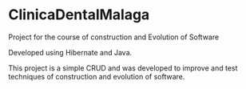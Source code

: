 # ClinicaDentalMalaga
Project for the course of construction and Evolution of Software

Developed using Hibernate and Java.

This project is a simple CRUD and was developed to improve and test techniques of construction and evolution of software.

